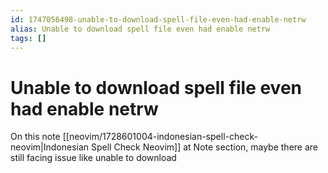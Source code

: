 ```yaml
---
id: 1747056498-unable-to-download-spell-file-even-had-enable-netrw
alias: Unable to download spell file even had enable netrw
tags: []
---
```

# Unable to download spell file even had enable netrw

On this note [[neovim/1728601004-indonesian-spell-check-neovim|Indonesian Spell Check Neovim]] at Note section, maybe there are still facing issue like unable to download 